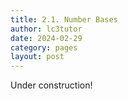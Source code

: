 ```yaml
---
title: 2.1. Number Bases
author: lc3tutor
date: 2024-02-29
category: pages
layout: post
---
```


Under construction!

